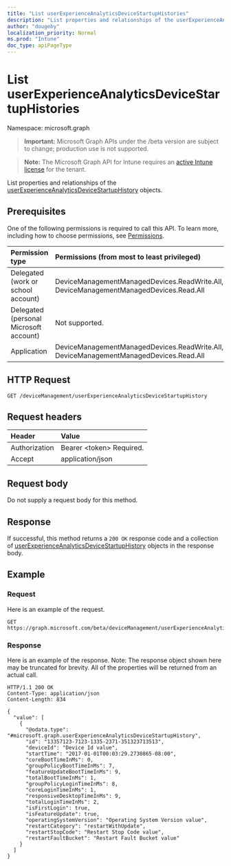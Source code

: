 ```yaml
---
title: "List userExperienceAnalyticsDeviceStartupHistories"
description: "List properties and relationships of the userExperienceAnalyticsDeviceStartupHistory objects."
author: "dougeby"
localization_priority: Normal
ms.prod: "Intune"
doc_type: apiPageType
---
```


# List userExperienceAnalyticsDeviceStartupHistories

Namespace: microsoft.graph

> **Important:** Microsoft Graph APIs under the /beta version are subject to change; production use is not supported.

> **Note:** The Microsoft Graph API for Intune requires an [active Intune license](https://go.microsoft.com/fwlink/?linkid=839381) for the tenant.

List properties and relationships of the [userExperienceAnalyticsDeviceStartupHistory](../resources/intune-devices-userexperienceanalyticsdevicestartuphistory.md) objects.

## Prerequisites
One of the following permissions is required to call this API. To learn more, including how to choose permissions, see [Permissions](/graph/permissions-reference).

|Permission type|Permissions (from most to least privileged)|
|:---|:---|
|Delegated (work or school account)|DeviceManagementManagedDevices.ReadWrite.All, DeviceManagementManagedDevices.Read.All|
|Delegated (personal Microsoft account)|Not supported.|
|Application|DeviceManagementManagedDevices.ReadWrite.All, DeviceManagementManagedDevices.Read.All|

## HTTP Request
<!-- {
  "blockType": "ignored"
}
-->
``` http
GET /deviceManagement/userExperienceAnalyticsDeviceStartupHistory
```

## Request headers
|Header|Value|
|:---|:---|
|Authorization|Bearer &lt;token&gt; Required.|
|Accept|application/json|

## Request body
Do not supply a request body for this method.

## Response
If successful, this method returns a `200 OK` response code and a collection of [userExperienceAnalyticsDeviceStartupHistory](../resources/intune-devices-userexperienceanalyticsdevicestartuphistory.md) objects in the response body.

## Example

### Request
Here is an example of the request.
``` http
GET https://graph.microsoft.com/beta/deviceManagement/userExperienceAnalyticsDeviceStartupHistory
```

### Response
Here is an example of the response. Note: The response object shown here may be truncated for brevity. All of the properties will be returned from an actual call.
``` http
HTTP/1.1 200 OK
Content-Type: application/json
Content-Length: 834

{
  "value": [
    {
      "@odata.type": "#microsoft.graph.userExperienceAnalyticsDeviceStartupHistory",
      "id": "13357123-7123-1335-2371-351323713513",
      "deviceId": "Device Id value",
      "startTime": "2017-01-01T00:03:29.2730865-08:00",
      "coreBootTimeInMs": 0,
      "groupPolicyBootTimeInMs": 7,
      "featureUpdateBootTimeInMs": 9,
      "totalBootTimeInMs": 1,
      "groupPolicyLoginTimeInMs": 8,
      "coreLoginTimeInMs": 1,
      "responsiveDesktopTimeInMs": 9,
      "totalLoginTimeInMs": 2,
      "isFirstLogin": true,
      "isFeatureUpdate": true,
      "operatingSystemVersion": "Operating System Version value",
      "restartCategory": "restartWithUpdate",
      "restartStopCode": "Restart Stop Code value",
      "restartFaultBucket": "Restart Fault Bucket value"
    }
  ]
}
```



